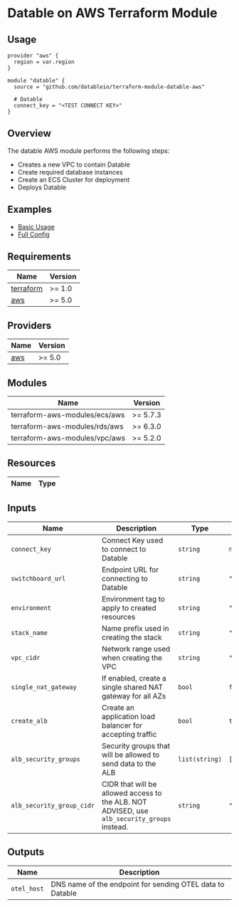 # Datable on AWS Terraform Module

## Usage

```hcl
provider "aws" {
  region = var.region
}

module "datable" {
  source = "github.com/datableio/terraform-module-datable-aws"
  
  # Datable
  connect_key = "<TEST CONNECT KEY>"
}
```

## Overview

The datable AWS module performs the following steps:
* Creates a new VPC to contain Datable
* Create required database instances
* Create an ECS Cluster for deployment
* Deploys Datable


## Examples

* [Basic Usage](examples/basic/)
* [Full Config](examples/full/)


## Requirements

| Name | Version |
|------|---------|
| <a name="requirement_terraform"></a> [terraform](#requirement\_terraform) | >= 1.0 |
| <a name="requirement_aws"></a> [aws](#requirement\_aws) | >= 5.0 |

## Providers

| Name | Version |
|------|---------|
| <a name="provider_aws"></a> [aws](#provider\_aws) | >= 5.0 |

## Modules

| Name | Version |
|------|---------|
| terraform-aws-modules/ecs/aws | >= 5.7.3 |
| terraform-aws-modules/rds/aws | >= 6.3.0 |
| terraform-aws-modules/vpc/aws | >= 5.2.0 |


## Resources

| Name | Type |
|------|------|


## Inputs

| Name | Description | Type | Default | Required |
|------|-------------|------|---------|:--------:|
| `connect_key` | Connect Key used to connect to Datable | `string` | `null` | yes |  
| `switchboard_url` | Endpoint URL for connecting to Datable | `string` | `"wss://switchboard.datable.io"` | no |
| `environment` | Environment tag to apply to created resources | `string` | `"production"` | no |
| `stack_name` | Name prefix used in creating the stack | `string` | `"datable"` | no |
| `vpc_cidr` | Network range used when creating the VPC | `string` | `"192.168.0.0/16"` | no |
| `single_nat_gateway` | If enabled, create a single shared NAT gateway for all AZs | `bool` | `false` | no |
| `create_alb` | Create an application load balancer for accepting traffic | `bool` | `true` | no |
| `alb_security_groups` | Security groups that will be allowed to send data to the ALB | `list(string)` | `[]` | no |
| `alb_security_group_cidr` | CIDR that will be allowed access to the ALB. NOT ADVISED, use `alb_security_groups` instead. | `string` | `""` | no |


## Outputs

| Name | Description |
|------|-------------|
| `otel_host` | DNS name of the endpoint for sending OTEL data to Datable |
